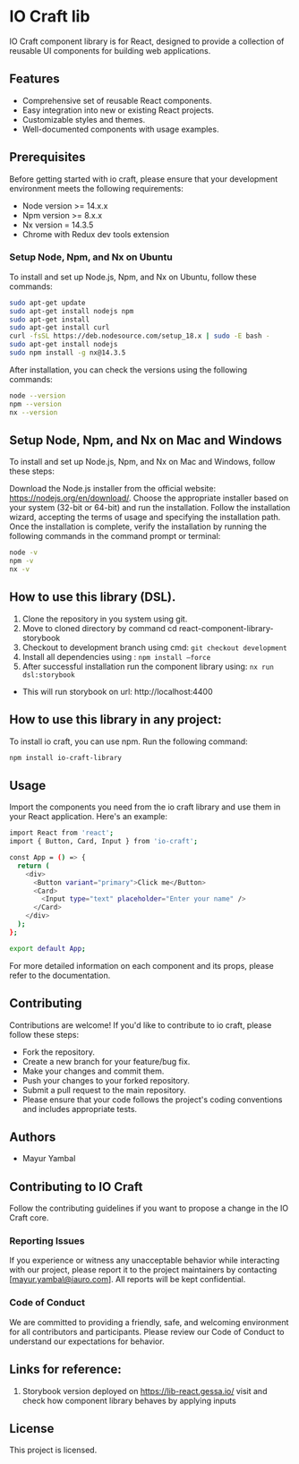 # IO Craft lib

IO Craft component library is for React, designed to provide a collection of reusable UI components for building web applications.

## Features

- Comprehensive set of reusable React components.
- Easy integration into new or existing React projects.
- Customizable styles and themes.
- Well-documented components with usage examples.

## Prerequisites

Before getting started with io craft, please ensure that your development environment meets the following requirements:

- Node version >= 14.x.x
- Npm version >= 8.x.x
- Nx version = 14.3.5
- Chrome with Redux dev tools extension

### Setup Node, Npm, and Nx on Ubuntu

To install and set up Node.js, Npm, and Nx on Ubuntu, follow these commands:

```bash
sudo apt-get update
sudo apt-get install nodejs npm
sudo apt-get install
sudo apt-get install curl
curl -fsSL https://deb.nodesource.com/setup_18.x | sudo -E bash -
sudo apt-get install nodejs
sudo npm install -g nx@14.3.5
```
After installation, you can check the versions using the following commands:
```bash
node --version
npm --version
nx --version
```
## Setup Node, Npm, and Nx on Mac and Windows

To install and set up Node.js, Npm, and Nx on Mac and Windows, follow these steps:

Download the Node.js installer from the official website: https://nodejs.org/en/download/.
Choose the appropriate installer based on your system (32-bit or 64-bit) and run the installation.
Follow the installation wizard, accepting the terms of usage and specifying the installation path.
Once the installation is complete, verify the installation by running the following commands in the command prompt or terminal:
```bash
node -v
npm -v
nx -v
```
## How to use this library (DSL).
1. Clone the repository in you system using git. 
2. Move to cloned directory by command
   cd react-component-library-storybook
3. Checkout to development branch using cmd: ```git checkout development ```
4. Install all dependencies using :  ```npm install –force```
5. After successful installation run the component library using:
````nx run dsl:storybook````

- This will run storybook on url: http://localhost:4400
## How to use this library in any project:
To install io craft, you can use npm. Run the following command:
```bash
npm install io-craft-library
```
## Usage
Import the components you need from the io craft library and use them in your React application. Here's an example:

```bash
import React from 'react';
import { Button, Card, Input } from 'io-craft';

const App = () => {
  return (
    <div>
      <Button variant="primary">Click me</Button>
      <Card>
        <Input type="text" placeholder="Enter your name" />
      </Card>
    </div>
  );
};

export default App;
```
For more detailed information on each component and its props, please refer to the documentation.

## Contributing
Contributions are welcome! If you'd like to contribute to io craft, please follow these steps:

- Fork the repository.
- Create a new branch for your feature/bug fix.
- Make your changes and commit them.
- Push your changes to your forked repository.
- Submit a pull request to the main repository.
- Please ensure that your code follows the     project's coding conventions and includes appropriate tests.

## Authors
- Mayur Yambal


## Contributing to IO Craft
Follow the contributing guidelines if you want to propose a change in the IO Craft core.

### Reporting Issues
If you experience or witness any unacceptable behavior while interacting with our project, please report it to the project maintainers by contacting [mayur.yambal@iauro.com]. All reports will be kept confidential.

### Code of Conduct
We are committed to providing a friendly, safe, and welcoming environment for all contributors and participants. Please review our Code of Conduct to understand our expectations for behavior.



## Links for reference:
1. Storybook version deployed on https://lib-react.gessa.io/ visit and check
how component library behaves by applying inputs


## License
This project is licensed.